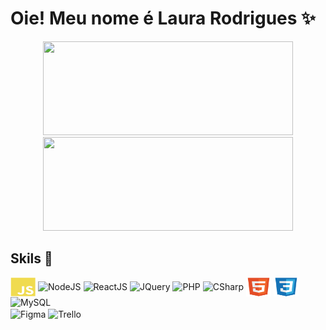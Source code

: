 # Oie! Meu nome é Laura Rodrigues ✨

<div align="center">
  <a href="https://github.com/LauraFaustino">
    <img height="150" width="400" 
         src="https://github-readme-stats.vercel.app/api?username=LauraFaustino&show_icons=true&theme=tokyonight&include_all_commits=true&count_private=true" />
    <img height="150" width="400" 
         src="https://github-readme-stats.vercel.app/api/top-langs/?username=LauraFaustino&layout=compact&langs_count=7&theme=tokyonight"  />
  </a>
</div>  
  
## Skils 👾
<div style="display: inline_block">
    <img align="center" alt="JavaScript" height="30" width="40" src="https://raw.githubusercontent.com/devicons/devicon/master/icons/javascript/javascript-plain.svg">
    <img align="center" alt="NodeJS" height="30" width="40" src="https://cdn.jsdelivr.net/gh/devicons/devicon/icons/nodejs/nodejs-original.svg" />
    <img align="center" alt="ReactJS" height="30" width="40" src="https://cdn.jsdelivr.net/gh/devicons/devicon/icons/react/react-original.svg">
    <img align="center" alt="JQuery" height="40" width="40" src="https://cdn.jsdelivr.net/gh/devicons/devicon/icons/jquery/jquery-plain-wordmark.svg">
    <img align="center" alt="PHP" height="40" width="50" src="https://cdn.jsdelivr.net/gh/devicons/devicon/icons/php/php-plain.svg" />  
    <img align="center" alt="CSharp" height="30" width="40" src="https://cdn.jsdelivr.net/gh/devicons/devicon/icons/csharp/csharp-original.svg" />  
    <img align="center" alt="HTML" height="30" width="40" src="https://raw.githubusercontent.com/devicons/devicon/master/icons/html5/html5-original.svg">
    <img align="center" alt="CSS" height="30" width="40" src="https://raw.githubusercontent.com/devicons/devicon/master/icons/css3/css3-original.svg">
    <img align="center" alt="MySQL" height="30" width="40" src="https://cdn.jsdelivr.net/gh/devicons/devicon/icons/mysql/mysql-original.svg">
    <br>
    <img align="center" alt="Figma" height="30" width="40" src="https://cdn.jsdelivr.net/gh/devicons/devicon/icons/figma/figma-original.svg">
    <img align="center" alt="Trello" height="60" width="60" src="https://cdn.jsdelivr.net/gh/devicons/devicon/icons/trello/trello-plain-wordmark.svg">
</div>
